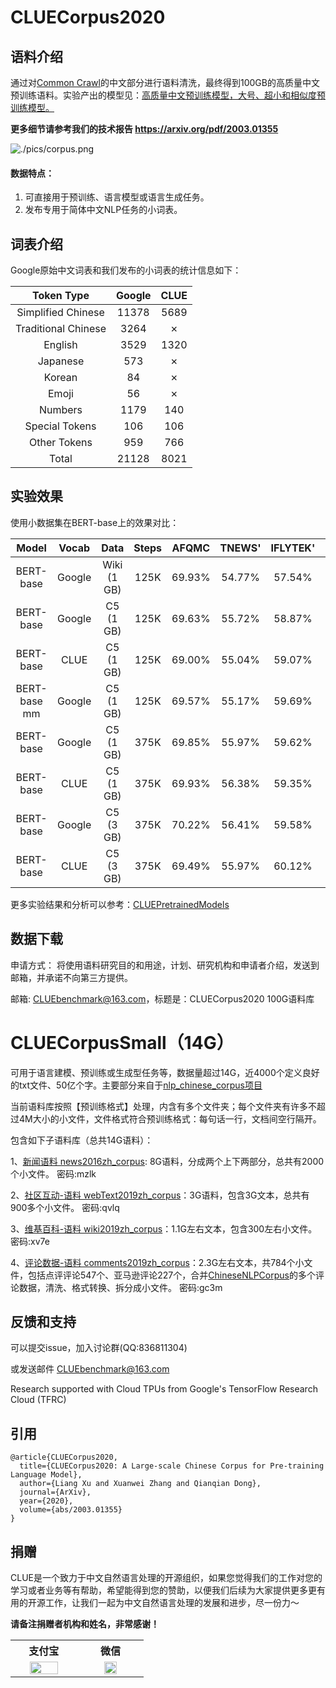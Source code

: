 # CLUECorpus2020

## 语料介绍

通过对<a href='http://commoncrawl.org'>Common Crawl</a>的中文部分进行语料清洗，最终得到100GB的高质量中文预训练语料。实验产出的模型见：<a href='https://github.com/CLUEbenchmark/CLUEPretrainedModels'>高质量中文预训练模型，大号、超小和相似度预训练模型。</a> 

**更多细节请参考我们的技术报告 <a href='https://arxiv.org/pdf/2003.01355'>https://arxiv.org/pdf/2003.01355</a>**

![./pics/corpus.png](./pics/corpus.png)

#### 数据特点：
1. 可直接用于预训练、语言模型或语言生成任务。
2. 发布专用于简体中文NLP任务的小词表。

## 词表介绍

Google原始中文词表和我们发布的小词表的统计信息如下：

| Token Type | Google | CLUE |
| :----:| :----: | :----: |
| Simplified Chinese | 11378 | 5689 |
| Traditional Chinese | 3264 | ✗ |
| English | 3529 | 1320 |
| Japanese | 573 | ✗ |
| Korean | 84 | ✗ |
| Emoji | 56 | ✗ |
| Numbers | 1179 | 140 |
| Special Tokens | 106 | 106 |
| Other Tokens | 959 | 766 |
| Total | 21128 | 8021 |

## 实验效果

使用小数据集在BERT-base上的效果对比：

| Model        | Vocab  | Data        | Steps | AFQMC  | TNEWS'  | IFLYTEK'  | CMNLI  |  AVG   |
| :----:| :----: | :----: | :----: |:----: |:----: |:----: |:----: |:----: |
| BERT-base    | Google | Wiki (1 GB) | 125K  | 69.93% | 54.77%  | 57.54%    | 75.64% | 64.47% |
| BERT-base    | Google | C5 (1 GB)   | 125K  | 69.63% | 55.72%  | 58.87%    | 75.75% | 64.99% |
| BERT-base    | CLUE   | C5 (1 GB)   | 125K  | 69.00% | 55.04%  | 59.07%    | 75.84% | 64.74% |
| BERT-base mm | Google | C5 (1 GB)   | 125K  | 69.57% | 55.17%  | 59.69%    | 75.86% | 65.07% |
| BERT-base    | Google | C5 (1 GB)   | 375K  | 69.85% | 55.97%  | 59.62%    | 76.41% | 65.46% |
| BERT-base    | CLUE   | C5 (1 GB)   | 375K  | 69.93% | 56.38%  | 59.35%    | 76.58% | 65.56% |
| BERT-base    | Google | C5 (3 GB)   | 375K  | 70.22% | 56.41%  | 59.58%    | 76.70% | 65.73% |
| BERT-base    | CLUE   | C5 (3 GB)   | 375K  | 69.49% | 55.97%  | 60.12%    | 77.66% | 65.81% |

更多实验结果和分析可以参考：<a href='https://github.com/CLUEbenchmark/CLUEPretrainedModels'>CLUEPretrainedModels</a>

## 数据下载

申请方式：
将使用语料研究目的和用途，计划、研究机构和申请者介绍，发送到邮箱，并承诺不向第三方提供。

邮箱: CLUEbenchmark@163.com，标题是：CLUECorpus2020 100G语料库

# CLUECorpusSmall（14G）

可用于语言建模、预训练或生成型任务等，数据量超过14G，近4000个定义良好的txt文件、50亿个字。主要部分来自于<a href="https://github.com/brightmart/nlp_chinese_corpus">nlp_chinese_corpus项目</a>

当前语料库按照【预训练格式】处理，内含有多个文件夹；每个文件夹有许多不超过4M大小的小文件，文件格式符合预训练格式：每句话一行，文档间空行隔开。

包含如下子语料库（总共14G语料）：

1、<a href="https://pan.baidu.com/s/195M7H5w3N8shYlqCjVL0_Q">新闻语料 news2016zh_corpus</a>: 8G语料，分成两个上下两部分，总共有2000个小文件。  密码:mzlk

2、<a href="https://pan.baidu.com/s/1Vk2PihMiZNmWvA2agPb1iA">社区互动-语料 webText2019zh_corpus</a>：3G语料，包含3G文本，总共有900多个小文件。 密码:qvlq

3、<a href="https://pan.baidu.com/s/122sax9QujO8SUdV3jH5mTQ">维基百科-语料 wiki2019zh_corpus</a>：1.1G左右文本，包含300左右小文件。  密码:xv7e

4、<a href="https://pan.baidu.com/s/18-ufaJJtf7ullzHMWXvhFw">评论数据-语料 comments2019zh_corpus</a>：2.3G左右文本，共784个小文件，包括点评评论547个、亚马逊评论227个，合并<a href="https://github.com/InsaneLife/ChineseNLPCorpus">ChineseNLPCorpus</a>的多个评论数据，清洗、格式转换、拆分成小文件。  密码:gc3m

## 反馈和支持

可以提交issue，加入讨论群(QQ:836811304)

或发送邮件 CLUEbenchmark@163.com

Research supported with Cloud TPUs from Google's TensorFlow Research Cloud (TFRC)


## 引用

    @article{CLUECorpus2020,
      title={CLUECorpus2020: A Large-scale Chinese Corpus for Pre-training Language Model},
      author={Liang Xu and Xuanwei Zhang and Qianqian Dong},
      journal={ArXiv},
      year={2020},
      volume={abs/2003.01355}
    }

## 捐赠

CLUE是一个致力于中文自然语言处理的开源组织，如果您觉得我们的工作对您的学习或者业务等有帮助，希望能得到您的赞助，以便我们后续为大家提供更多更有用的开源工作，让我们一起为中文自然语言处理的发展和进步，尽一份力～

**请备注捐赠者机构和姓名，非常感谢！**

<table>
  <tr>
    <th width="30%">支付宝</th>
    <th width="30%">微信</th>
  </tr>
  <tr></tr>
  <tr align="center">
    <td><img width="70%" src="https://github.com/CLUEbenchmark/CLUECorpus2020/raw/master/pics/alipay.jpeg"></td>
    <td><img width="48%" src="https://github.com/CLUEbenchmark/CLUECorpus2020/raw/master/pics/wechat.jpeg"></td>
  </tr>
</table>
